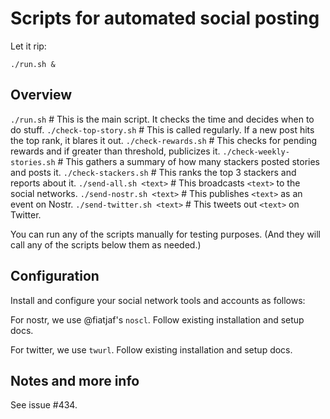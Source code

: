 # Scripts for automated social posting

Let it rip:

`./run.sh &`

## Overview

`./run.sh` # This is the main script. It checks the time and decides when to do stuff.
`./check-top-story.sh` # This is called regularly. If a new post hits the top rank, it blares it out.
`./check-rewards.sh` # This checks for pending rewards and if greater than threshold, publicizes it.
`./check-weekly-stories.sh` # This gathers a summary of how many stackers posted stories and posts it.
`./check-stackers.sh` # This ranks the top 3 stackers and reports about it.
`./send-all.sh <text>` # This broadcasts `<text>` to the social networks.
`./send-nostr.sh <text>` # This publishes `<text>` as an event on Nostr.
`./send-twitter.sh <text>` # This tweets out `<text>` on Twitter.

You can run any of the scripts manually for testing purposes. (And they will call any of the scripts below them as needed.)

## Configuration

Install and configure your social network tools and accounts as follows:

For nostr, we use @fiatjaf's `noscl`. Follow existing installation and setup docs.

For twitter, we use `twurl`. Follow existing installation and setup docs.

## Notes and more info

See issue #434.
